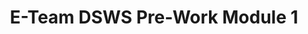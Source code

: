---
title: E-Team DSWS Pre-Work Module 1
redirect_to: https://www.canva.com/design/DAFc_EBvdyQ/CAAfo4AbAKde-o11Wh3fDQ/edit?utm_content=DAFc_EBvdyQ&utm_campaign=designshare&utm_medium=link2&utm_source=sharebutton
redirect_from: 
  - /DSWSxCODELTS23PreWork1
  - /dswsxcodelts23prework1
---